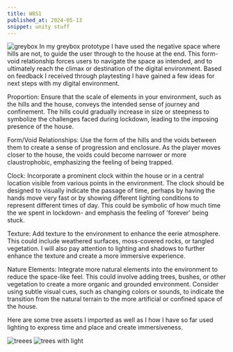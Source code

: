 ```yaml
---
title: W8S1
published_at: 2024-05-13
snippet: unity stuff
---
```

![greybox](/w7/greybox.png)
In my greybox prototype I have used the negative space where hills are not, to guide the user through to the house at the end. This form-void relationship forces users to navigate the space as intended, and to ultimately reach the climax or destination of the digital environment. Based on feedback I received through playtesting I have gained a few ideas for next steps with my digital environment. 

Proportion: Ensure that the scale of elements in your environment, such as the hills and the house, conveys the intended sense of journey and confinement. The hills could gradually increase in size or steepness to symbolize the challenges faced during lockdown, leading to the imposing presence of the house.

Form/Void Relationships: Use the form of the hills and the voids between them to create a sense of progression and enclosure. As the player moves closer to the house, the voids could become narrower or more claustrophobic, emphasizing the feeling of being trapped.

Clock: Incorporate a prominent clock within the house or in a central location visible from various points in the environment. The clock should be designed to visually indicate the passage of time, perhaps by having the hands move very fast or by showing different lighting conditions to represent different times of day. This could be symbolic of how much time the we spent in lockdown- and emphasis the feeling of 'forever' being stuck.

Texture: Add texture to the environment to enhance the eerie atmosphere. This could include weathered surfaces, moss-covered rocks, or tangled vegetation. I will also pay attention to lighting and shadows to further enhance the texture and create a more immersive experience.

Nature Elements: Integrate more natural elements into the environment to reduce the space-like feel. This could involve adding trees, bushes, or other vegetation to create a more organic and grounded environment. Consider using subtle visual cues, such as changing colors or sounds, to indicate the transition from the natural terrain to the more artificial or confined space of the house.

Here are some tree assets I imported as well as I how I have so far used lighting to express time and place and create immersiveness.

![treees](/w8/treeassets.png)
![trees with light](/w8/treeswithlight.png)